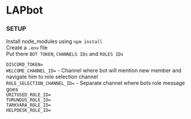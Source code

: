 # LAPbot

### SETUP
Install node_modules using `npm install` <br>
Create a `.env` file <br>
Put there `BOT TOKEN`, `CHANNELS IDs` and `ROLES IDs`

`DISCORD_TOKEN=` <br>
`WELCOME_CHANNEL_ID=` - Channel where bot will mention new member and navigate him to role selection channel<br>
`ROLE_SELECTION_CHANNEL_ID=` - Separate channel where bots role message goes <br>
`URITUSED_ROLE_ID=` <br>
`TURUNDUS_ROLE_ID=` <br>
`TARKVARA_ROLE_ID=` <br>
`HELPDESK_ROLE_ID=` <br>

